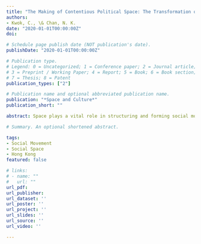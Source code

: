 ```yaml
---
title: "The Making of Contentious Political Space: The Transformation of Hong Kong?€™s Victoria Park"
authors:
- Kwok, C., \& Chan, N. K.
date: "2020-01-01T00:00:00Z"
doi: 

# Schedule page publish date (NOT publication's date).
publishDate: "2020-01-01T00:00:00Z"

# Publication type.
# Legend: 0 = Uncategorized; 1 = Conference paper; 2 = Journal article;
# 3 = Preprint / Working Paper; 4 = Report; 5 = Book; 6 = Book section;
# 7 = Thesis; 8 = Patent
publication_types: ["2"]

# Publication name and optional abbreviated publication name.
publication: "*Space and Culture*"
publication_short: ""

abstract: Space plays a vital role in structuring and forming social movements into particular shapes?€? especially via its physical settings, the representation constructed through dominant and alternative discourses, and protesters?€? spatial practices therein. Geographers and urban theorists have long argued that public space is of paramount significance to collective actions. Yet we know less about how a sustainable, manageable, and iconic public space for continuous movement mobilization is created. This article uses Victoria Park, an iconic public space of contention in Hong Kong, as a case to examine how a contentious political space is made. Through archival research, we demonstrate how the Defend Diaoyutai Islands Movement of the 1970s transformed the park from an ?€œempty?€? recreational space to a political space. People?€™s political actions made possible this transformation of the spatial order. Nonetheless, the British colonial government re-policed the spatial norms of the space, which in turn regulated both the government and protesters. The study affords significant opportunities for thinking about the spatial constraints of contentious politics.

# Summary. An optional shortened abstract.

tags:
- Social Movement
- Social Space
- Hong Kong
featured: false

# links:
# - name: ""
#   url: ""
url_pdf: 
url_publisher: 
url_dataset: ''
url_poster: ''
url_project: ''
url_slides: ''
url_source: ''
url_video: ''

---
```

